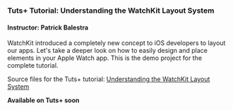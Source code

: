 ### Tuts+ Tutorial: Understanding the WatchKit Layout System

#### Instructor: Patrick Balestra

WatchKit introduced a completely new concept to iOS developers to layout our apps. Let's take a deeper look on how to easily design and place elements in your Apple Watch app. This is the demo project for the complete tutorial.

Source files for the Tuts+ tutorial: [Understanding the WatchKit Layout System](https://code.tutsplus.com/courses/understanding-the-watchkit-layout-system)

**Available on Tuts+ soon**
